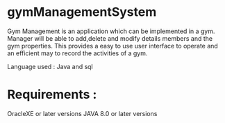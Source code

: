 # gymManagementSystem
Gym Management is an application which can be implemented in a gym. Manager will be able to add,delete and modify details members and the gym properties. This provides a easy to use user interface to operate and an efficient may to record the activities of a gym.

Language used : Java and sql

# Requirements :
OracleXE or later versions
JAVA 8.0 or later versions
